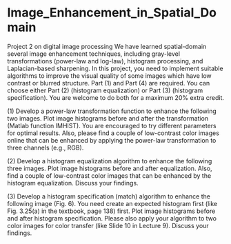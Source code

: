 # Image_Enhancement_in_Spatial_Domain
Project 2 on digital  image processing
We have learned spatial-domain several image enhancement techniques, including gray-level transformations (power-law and log-law), histogram processing, and Laplacian-based sharpening. In this project, you need to implement suitable algorithms to improve the visual quality of some images which have low contrast or blurred structure. Part (1) and Part (4) are required. You can choose either Part (2) (histogram equalization) or Part (3) (histogram specification). You are welcome to do both for a maximum 20% extra credit. 

(1)	Develop a power-law transformation function to enhance the following two images. Plot image histograms before and after the transformation (Matlab function IMHIST). You are encouraged to try different parameters for optimal results. Also, please find a couple of low-contrast color images online that can be enhanced by applying the power-law transformation to three channels (e.g., RGB). 


(2) Develop a histogram equalization algorithm to enhance the following three images. Plot image histograms before and after equalization. Also, find a couple of low-contrast color images that can be enhanced by the histogram equalization. Discuss your findings. 

(3) Develop a histogram specification (match) algorithm to enhance the following image (Fig. 6). You need create an expected histogram first (like Fig. 3.25(a) in the textbook, page 138) first. Plot image histograms before and after histogram specification. Please also apply your algorithm to two color images for color transfer (like Slide 10 in Lecture 9). Discuss your findings.
